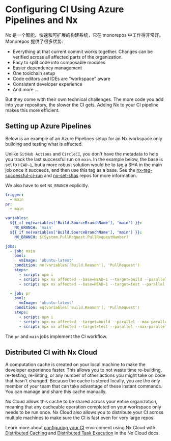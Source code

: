 # Configuring CI Using Azure Pipelines and Nx

Nx 是一个智能、快速和可扩展的构建系统，它在 monorepos 中工作得非常好。Monorepos 提供了很多优势:

- Everything at that current commit works together. Changes can be verified across all affected parts of the organization.
- Easy to split code into composable modules
- Easier dependency management
- One toolchain setup
- Code editors and IDEs are "workspace" aware
- Consistent developer experience
- And more ...

But they come with their own technical challenges. The more code you add into your repository, the slower the CI gets. Adding Nx to your CI pipeline makes this more efficient.

## Setting up Azure Pipelines

Below is an example of an Azure Pipelines setup for an Nx workspace only building and testing what is affected.

Unlike `GitHub Actions` and `CircleCI`, you don't have the metadata to help you track the last successful run on `main`. In the example below, the base is set to `HEAD~1`, but a more robust solution would be to tag a SHA in the main job once it succeeds, and then use this tag as a base. See the [nx-tag-successful-ci-run](https://github.com/nrwl/nx-tag-successful-ci-run) and [nx-set-shas](https://github.com/nrwl/nx-set-shas) repos for more information.

We also have to set `NX_BRANCH` explicitly.

```yaml
trigger:
  - main
pr:
  - main

variables:
  ${{ if eq(variables['Build.SourceBranchName'], 'main') }}:
    NX_BRANCH: 'main'
  ${{ if ne(variables['Build.SourceBranchName'], 'main') }}:
    NX_BRANCH: $(System.PullRequest.PullRequestNumber)

jobs:
  - job: main
    pool:
      vmImage: 'ubuntu-latest'
    condition: ne(variables['Build.Reason'], 'PullRequest')
    steps:
      - script: npm i
      - script: npx nx affected --base=HEAD~1 --target=build --parallel --max-parallel=3
      - script: npx nx affected --base=HEAD~1 --target=test --parallel --max-parallel=2

  - job: pr
    pool:
      vmImage: 'ubuntu-latest'
    condition: eq(variables['Build.Reason'], 'PullRequest')
    steps:
      - script: npm i
      - script: npx nx affected --target=build --parallel --max-parallel=3
      - script: npx nx affected --target=test --parallel --max-parallel=2
```

The `pr` and `main` jobs implement the CI workflow.

## Distributed CI with Nx Cloud

A computation cache is created on your local machine to make the developer experience faster. This allows you to not waste time re-building, re-testing, re-linting, or any number of other actions you might take on code that hasn't changed. Because the cache is stored locally, you are the only member of your team that can take advantage of these instant commands. You can manage and share this cache manually.

Nx Cloud allows this cache to be shared across your entire organization, meaning that any cacheable operation completed on your workspace only needs to be run once. Nx Cloud also allows you to distribute your CI across multiple machines to make sure the CI is fast even for very large repos.

Learn more about [configuring your CI](https://nx.app/docs/configuring-ci) environment using Nx Cloud with [Distributed Caching](https://nx.app/docs/distributed-caching) and [Distributed Task Execution](https://nx.app/docs/distributed-execution) in the Nx Cloud docs.
